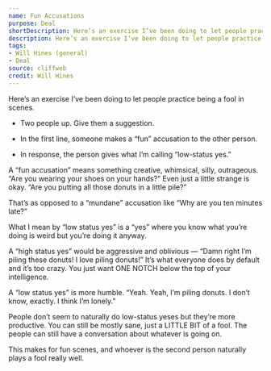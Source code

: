 ```yaml
---
name: Fun Accusations
purpose: Deal
shortDescription: Here’s an exercise I’ve been doing to let people practice being a fool in scenes. - Two people up. Give them a suggestion.
description: Here’s an exercise I’ve been doing to let people practice being a fool in scenes. - Two people up. Give them a suggestion. - In the first line, someone makes a “fun” accusation to the other person.
tags:
- Will Hines (general)
- Deal
source: cliffweb
credit: Will Hines
---
```


Here’s an exercise I’ve been doing to let people practice being a fool in scenes.

- Two people up. Give them a suggestion.

- In the first line, someone makes a “fun” accusation to the other person.

- In response, the person gives what I’m calling “low-status yes.”

A “fun accusation” means something creative, whimsical, silly, outrageous. “Are you wearing your shoes on your hands?” Even just a little strange is okay. “Are you putting all those donuts in a little pile?”

That’s as opposed to a “mundane” accusation like “Why are you ten minutes late?”

What I mean by “low status yes” is a “yes” where you know what you’re doing is weird but you’re doing it anyway.

A “high status yes” would be aggressive and oblivious — “Damn right I’m piling these donuts! I love piling donuts!” It’s what everyone does by default and it’s too crazy. You just want ONE NOTCH below the top of your intelligence.

A “low status yes” is more humble. “Yeah. Yeah, I’m piling donuts. I don’t know, exactly. I think I’m lonely.”

People don’t seem to naturally do low-status yeses but they’re more productive. You can still be mostly sane, just a LITTLE BIT of a fool. The people can still have a conversation about whatever is going on.

This makes for fun scenes, and whoever is the second person naturally plays a fool really well.
